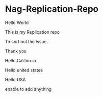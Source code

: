# Nag-Replication-Repo

Hello World

This is my Replication repo

To sort out the issue.

Thank you


   Hello California 
   
   Hello united states
   
   Hello USA
    
enable to add anything